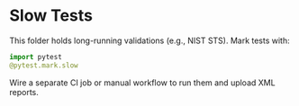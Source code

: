 # Slow Tests

This folder holds long-running validations (e.g., NIST STS). Mark tests with:

```python
import pytest
@pytest.mark.slow
```

Wire a separate CI job or manual workflow to run them and upload XML reports.